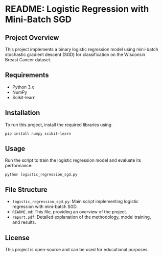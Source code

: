 # README: Logistic Regression with Mini-Batch SGD

## Project Overview
This project implements a binary logistic regression model using mini-batch stochastic gradient descent (SGD) for classification on the Wisconsin Breast Cancer dataset.

## Requirements
- Python 3.x
- NumPy
- Scikit-learn

## Installation
To run this project, install the required libraries using:
```
pip install numpy scikit-learn
```

## Usage
Run the script to train the logistic regression model and evaluate its performance:
```
python logistic_regression_sgd.py
```

## File Structure
- `logistic_regression_sgd.py`: Main script implementing logistic regression with mini-batch SGD.
- `README.md`: This file, providing an overview of the project.
- `report.pdf`: Detailed explanation of the methodology, model training, and results.

## License
This project is open-source and can be used for educational purposes.

